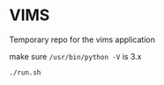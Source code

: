 # VIMS

Temporary repo for the vims application

make sure `/usr/bin/python -V` is 3.x
```
./run.sh
```
